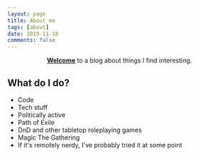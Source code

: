 ```yaml
---
layout: page
title: About me
tags: [about]
date: 2019-11-18
comments: false
---
```

    
<center><a href="https://arrezz.github.io./"><b>Welcome</b></a> to a blog about things I find interesting.</center>

## What do I do?
* Code
* Tech stuff
* Politically active
* Path of Exile
* DnD and other tabletop roleplaying games
* Magic The Gathering
* If it's remotely nerdy, I've probably tried it at some point
